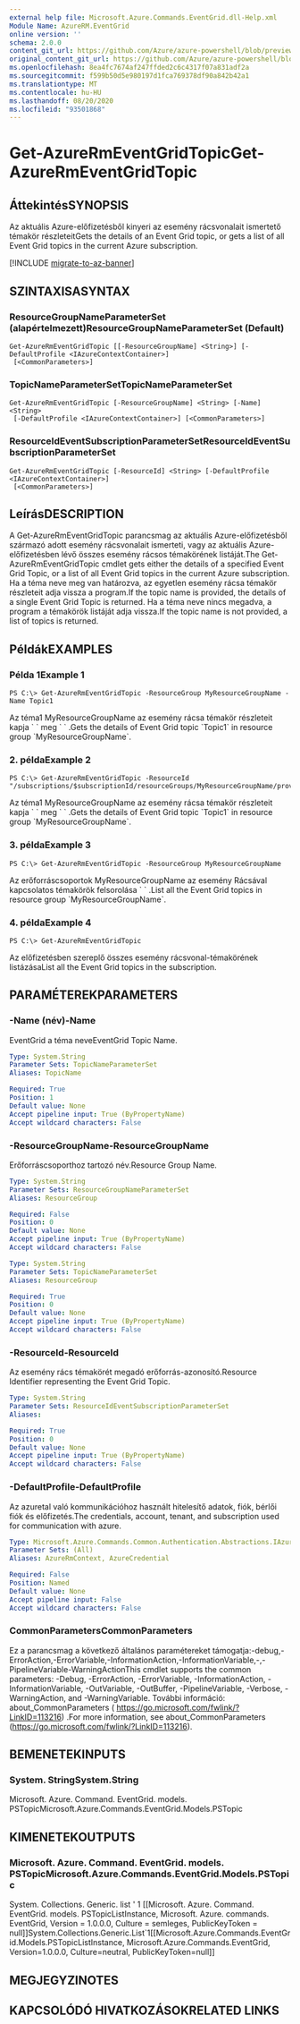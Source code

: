 ```yaml
---
external help file: Microsoft.Azure.Commands.EventGrid.dll-Help.xml
Module Name: AzureRM.EventGrid
online version: ''
schema: 2.0.0
content_git_url: https://github.com/Azure/azure-powershell/blob/preview/src/ResourceManager/EventGrid/Commands.EventGrid/help/Get-AzureRmEventGridTopic.md
original_content_git_url: https://github.com/Azure/azure-powershell/blob/preview/src/ResourceManager/EventGrid/Commands.EventGrid/help/Get-AzureRmEventGridTopic.md
ms.openlocfilehash: 8ea4fc7674af247ffded2c6c4317f07a831adf2a
ms.sourcegitcommit: f599b50d5e980197d1fca769378df90a842b42a1
ms.translationtype: MT
ms.contentlocale: hu-HU
ms.lasthandoff: 08/20/2020
ms.locfileid: "93501868"
---
```

# <span data-ttu-id="9ccf4-101">Get-AzureRmEventGridTopic</span><span class="sxs-lookup"><span data-stu-id="9ccf4-101">Get-AzureRmEventGridTopic</span></span>

## <span data-ttu-id="9ccf4-102">Áttekintés</span><span class="sxs-lookup"><span data-stu-id="9ccf4-102">SYNOPSIS</span></span>
<span data-ttu-id="9ccf4-103">Az aktuális Azure-előfizetésből kinyeri az esemény rácsvonalait ismertető témakör részleteit</span><span class="sxs-lookup"><span data-stu-id="9ccf4-103">Gets the details of an Event Grid topic, or gets a list of all Event Grid topics in the current Azure subscription.</span></span>

[!INCLUDE [migrate-to-az-banner](../../includes/migrate-to-az-banner.md)]

## <span data-ttu-id="9ccf4-104">SZINTAXISA</span><span class="sxs-lookup"><span data-stu-id="9ccf4-104">SYNTAX</span></span>

### <span data-ttu-id="9ccf4-105">ResourceGroupNameParameterSet (alapértelmezett)</span><span class="sxs-lookup"><span data-stu-id="9ccf4-105">ResourceGroupNameParameterSet (Default)</span></span>
```
Get-AzureRmEventGridTopic [[-ResourceGroupName] <String>] [-DefaultProfile <IAzureContextContainer>]
 [<CommonParameters>]
```

### <span data-ttu-id="9ccf4-106">TopicNameParameterSet</span><span class="sxs-lookup"><span data-stu-id="9ccf4-106">TopicNameParameterSet</span></span>
```
Get-AzureRmEventGridTopic [-ResourceGroupName] <String> [-Name] <String>
 [-DefaultProfile <IAzureContextContainer>] [<CommonParameters>]
```

### <span data-ttu-id="9ccf4-107">ResourceIdEventSubscriptionParameterSet</span><span class="sxs-lookup"><span data-stu-id="9ccf4-107">ResourceIdEventSubscriptionParameterSet</span></span>
```
Get-AzureRmEventGridTopic [-ResourceId] <String> [-DefaultProfile <IAzureContextContainer>]
 [<CommonParameters>]
```

## <span data-ttu-id="9ccf4-108">Leírás</span><span class="sxs-lookup"><span data-stu-id="9ccf4-108">DESCRIPTION</span></span>
<span data-ttu-id="9ccf4-109">A Get-AzureRmEventGridTopic parancsmag az aktuális Azure-előfizetésből származó adott esemény rácsvonalait ismerteti, vagy az aktuális Azure-előfizetésben lévő összes esemény rácsos témakörének listáját.</span><span class="sxs-lookup"><span data-stu-id="9ccf4-109">The Get-AzureRmEventGridTopic cmdlet gets either the details of a specified Event Grid Topic, or a list of all Event Grid topics in the current Azure subscription.</span></span>
<span data-ttu-id="9ccf4-110">Ha a téma neve meg van határozva, az egyetlen esemény rácsa témakör részleteit adja vissza a program.</span><span class="sxs-lookup"><span data-stu-id="9ccf4-110">If the topic name is provided, the details of a single Event Grid Topic is returned.</span></span>
<span data-ttu-id="9ccf4-111">Ha a téma neve nincs megadva, a program a témakörök listáját adja vissza.</span><span class="sxs-lookup"><span data-stu-id="9ccf4-111">If the topic name is not provided, a list of topics is returned.</span></span>

## <span data-ttu-id="9ccf4-112">Példák</span><span class="sxs-lookup"><span data-stu-id="9ccf4-112">EXAMPLES</span></span>

### <span data-ttu-id="9ccf4-113">Példa 1</span><span class="sxs-lookup"><span data-stu-id="9ccf4-113">Example 1</span></span>
```
PS C:\> Get-AzureRmEventGridTopic -ResourceGroup MyResourceGroupName -Name Topic1
```

<span data-ttu-id="9ccf4-114">Az téma1 MyResourceGroupName az esemény rácsa témakör részleteit kapja \` \` meg \` \` .</span><span class="sxs-lookup"><span data-stu-id="9ccf4-114">Gets the details of Event Grid topic \`Topic1\` in resource group \`MyResourceGroupName\`.</span></span>

### <span data-ttu-id="9ccf4-115">2. példa</span><span class="sxs-lookup"><span data-stu-id="9ccf4-115">Example 2</span></span>
```
PS C:\> Get-AzureRmEventGridTopic -ResourceId "/subscriptions/$subscriptionId/resourceGroups/MyResourceGroupName/providers/Microsoft.EventGrid/topics/Topic1"
```

<span data-ttu-id="9ccf4-116">Az téma1 MyResourceGroupName az esemény rácsa témakör részleteit kapja \` \` meg \` \` .</span><span class="sxs-lookup"><span data-stu-id="9ccf4-116">Gets the details of Event Grid topic \`Topic1\` in resource group \`MyResourceGroupName\`.</span></span>

### <span data-ttu-id="9ccf4-117">3. példa</span><span class="sxs-lookup"><span data-stu-id="9ccf4-117">Example 3</span></span>
```
PS C:\> Get-AzureRmEventGridTopic -ResourceGroup MyResourceGroupName
```

<span data-ttu-id="9ccf4-118">Az erőforráscsoportok MyResourceGroupName az esemény Rácsával kapcsolatos témakörök felsorolása \` \` .</span><span class="sxs-lookup"><span data-stu-id="9ccf4-118">List all the Event Grid topics in resource group \`MyResourceGroupName\`.</span></span>

### <span data-ttu-id="9ccf4-119">4. példa</span><span class="sxs-lookup"><span data-stu-id="9ccf4-119">Example 4</span></span>
```
PS C:\> Get-AzureRmEventGridTopic
```

<span data-ttu-id="9ccf4-120">Az előfizetésben szereplő összes esemény rácsvonal-témakörének listázása</span><span class="sxs-lookup"><span data-stu-id="9ccf4-120">List all the Event Grid topics in the subscription.</span></span>

## <span data-ttu-id="9ccf4-121">PARAMÉTEREK</span><span class="sxs-lookup"><span data-stu-id="9ccf4-121">PARAMETERS</span></span>

### <span data-ttu-id="9ccf4-122">-Name (név)</span><span class="sxs-lookup"><span data-stu-id="9ccf4-122">-Name</span></span>
<span data-ttu-id="9ccf4-123">EventGrid a téma neve</span><span class="sxs-lookup"><span data-stu-id="9ccf4-123">EventGrid Topic Name.</span></span>

```yaml
Type: System.String
Parameter Sets: TopicNameParameterSet
Aliases: TopicName

Required: True
Position: 1
Default value: None
Accept pipeline input: True (ByPropertyName)
Accept wildcard characters: False
```

### <span data-ttu-id="9ccf4-124">-ResourceGroupName</span><span class="sxs-lookup"><span data-stu-id="9ccf4-124">-ResourceGroupName</span></span>
<span data-ttu-id="9ccf4-125">Erőforráscsoporthoz tartozó név.</span><span class="sxs-lookup"><span data-stu-id="9ccf4-125">Resource Group Name.</span></span>

```yaml
Type: System.String
Parameter Sets: ResourceGroupNameParameterSet
Aliases: ResourceGroup

Required: False
Position: 0
Default value: None
Accept pipeline input: True (ByPropertyName)
Accept wildcard characters: False
```

```yaml
Type: System.String
Parameter Sets: TopicNameParameterSet
Aliases: ResourceGroup

Required: True
Position: 0
Default value: None
Accept pipeline input: True (ByPropertyName)
Accept wildcard characters: False
```

### <span data-ttu-id="9ccf4-126">-ResourceId</span><span class="sxs-lookup"><span data-stu-id="9ccf4-126">-ResourceId</span></span>
<span data-ttu-id="9ccf4-127">Az esemény rács témakörét megadó erőforrás-azonosító.</span><span class="sxs-lookup"><span data-stu-id="9ccf4-127">Resource Identifier representing the Event Grid Topic.</span></span>

```yaml
Type: System.String
Parameter Sets: ResourceIdEventSubscriptionParameterSet
Aliases: 

Required: True
Position: 0
Default value: None
Accept pipeline input: True (ByPropertyName)
Accept wildcard characters: False
```

### <span data-ttu-id="9ccf4-128">-DefaultProfile</span><span class="sxs-lookup"><span data-stu-id="9ccf4-128">-DefaultProfile</span></span>
<span data-ttu-id="9ccf4-129">Az azuretal való kommunikációhoz használt hitelesítő adatok, fiók, bérlői fiók és előfizetés.</span><span class="sxs-lookup"><span data-stu-id="9ccf4-129">The credentials, account, tenant, and subscription used for communication with azure.</span></span>

```yaml
Type: Microsoft.Azure.Commands.Common.Authentication.Abstractions.IAzureContextContainer
Parameter Sets: (All)
Aliases: AzureRmContext, AzureCredential

Required: False
Position: Named
Default value: None
Accept pipeline input: False
Accept wildcard characters: False
```

### <span data-ttu-id="9ccf4-130">CommonParameters</span><span class="sxs-lookup"><span data-stu-id="9ccf4-130">CommonParameters</span></span>
<span data-ttu-id="9ccf4-131">Ez a parancsmag a következő általános paramétereket támogatja:-debug,-ErrorAction,-ErrorVariable,-InformationAction,-InformationVariable,-,-PipelineVariable-WarningAction</span><span class="sxs-lookup"><span data-stu-id="9ccf4-131">This cmdlet supports the common parameters: -Debug, -ErrorAction, -ErrorVariable, -InformationAction, -InformationVariable, -OutVariable, -OutBuffer, -PipelineVariable, -Verbose, -WarningAction, and -WarningVariable.</span></span> <span data-ttu-id="9ccf4-132">További információ: about_CommonParameters ( https://go.microsoft.com/fwlink/?LinkID=113216) .</span><span class="sxs-lookup"><span data-stu-id="9ccf4-132">For more information, see about_CommonParameters (https://go.microsoft.com/fwlink/?LinkID=113216).</span></span>

## <span data-ttu-id="9ccf4-133">BEMENETEK</span><span class="sxs-lookup"><span data-stu-id="9ccf4-133">INPUTS</span></span>

### <span data-ttu-id="9ccf4-134">System. String</span><span class="sxs-lookup"><span data-stu-id="9ccf4-134">System.String</span></span>
<span data-ttu-id="9ccf4-135">Microsoft. Azure. Command. EventGrid. models. PSTopic</span><span class="sxs-lookup"><span data-stu-id="9ccf4-135">Microsoft.Azure.Commands.EventGrid.Models.PSTopic</span></span>

## <span data-ttu-id="9ccf4-136">KIMENETEK</span><span class="sxs-lookup"><span data-stu-id="9ccf4-136">OUTPUTS</span></span>

### <span data-ttu-id="9ccf4-137">Microsoft. Azure. Command. EventGrid. models. PSTopic</span><span class="sxs-lookup"><span data-stu-id="9ccf4-137">Microsoft.Azure.Commands.EventGrid.Models.PSTopic</span></span>
<span data-ttu-id="9ccf4-138">System. Collections. Generic. list ' 1 [[Microsoft. Azure. Command. EventGrid. models. PSTopicListInstance, Microsoft. Azure. commands. EventGrid, Version = 1.0.0.0, Culture = semleges, PublicKeyToken = null]]</span><span class="sxs-lookup"><span data-stu-id="9ccf4-138">System.Collections.Generic.List\`1[[Microsoft.Azure.Commands.EventGrid.Models.PSTopicListInstance, Microsoft.Azure.Commands.EventGrid, Version=1.0.0.0, Culture=neutral, PublicKeyToken=null]]</span></span>

## <span data-ttu-id="9ccf4-139">MEGJEGYZI</span><span class="sxs-lookup"><span data-stu-id="9ccf4-139">NOTES</span></span>

## <span data-ttu-id="9ccf4-140">KAPCSOLÓDÓ HIVATKOZÁSOK</span><span class="sxs-lookup"><span data-stu-id="9ccf4-140">RELATED LINKS</span></span>

